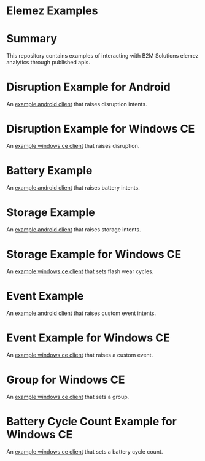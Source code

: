 # Elemez Examples

# Summary
This repository contains examples of interacting with B2M Solutions elemez analytics through published apis.

# Disruption Example for Android
An [example android client](https://github.com/B2MSolutions/elemez-examples/tree/master/android/disruption) that raises disruption intents. 

# Disruption Example for Windows CE
An [example windows ce client](https://github.com/B2MSolutions/elemez-examples/tree/master/ce) that raises disruption. 

# Battery Example
An [example android client](https://github.com/B2MSolutions/elemez-examples/tree/master/android/battery) that raises battery intents. 

# Storage Example
An [example android client](https://github.com/B2MSolutions/elemez-examples/tree/master/android/storage) that raises storage intents.

# Storage Example for Windows CE
An [example windows ce client](https://github.com/B2MSolutions/elemez-examples/tree/master/ce/storage/Storage) that sets flash wear cycles.

# Event Example
An [example android client](https://github.com/B2MSolutions/elemez-examples/tree/master/android/event) that raises custom event intents.

# Event Example for Windows CE
An [example windows ce client](https://github.com/B2MSolutions/elemez-examples/tree/master/ce) that raises a custom event.

# Group for Windows CE
An [example windows ce client](https://github.com/B2MSolutions/elemez-examples/tree/master/ce/groups/Group) that sets a group.

# Battery Cycle Count Example for Windows CE
An [example windows ce client](https://github.com/B2MSolutions/elemez-examples/tree/master/ce/BatteryCycleCount) that sets a battery cycle count.
